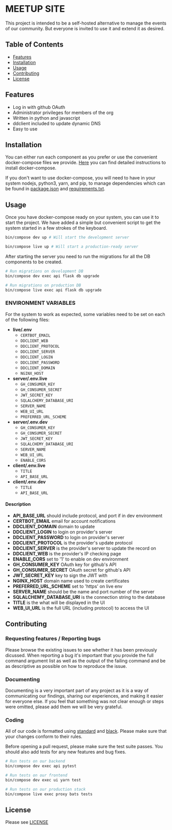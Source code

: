# MEETUP SITE

This project is intended to be a self-hosted alternative to manage the
events of our community. But everyone is invited to use it and extend it
as desired.

## Table of Contents

- [Features](#features)
- [Installation](#installation)
- [Usage](#usage)
- [Contributing](#contributing)
- [License](#license)

## Features
- Log in with github OAuth
- Administrator privileges for members of the org
- Written in python and javascript
- ddclient included to update dynamic DNS
- Easy to use

## Installation

You can either run each component as you prefer or use the convenient
docker-compose files we provide.
[Here](https://docs.docker.com/compose/install/) you can find detailed
instructions to install docker-compose.

If you don't want to use docker-compose, you will need to have in your
system nodejs, python3, yarn, and pip, to manage dependencies which can
be found in [package.json](client/package.json) and
[requirements.txt](server/requirements.txt).

## Usage

Once you have docker-compose ready on your system, you can use it to
start the project. We have added a simple but convenient script to get
the system started in a few strokes of the keyboard.

```sh
bin/compose dev up # Will start the development server

bin/compose live up # Will start a production-ready server
```

After starting the server you need to run the migrations for all the DB
components to be created.

```sh
# Run migrations on development DB
bin/compose dev exec api flask db upgrade

# Run migrations on production DB
bin/compose live exec api flask db upgrade
```

### ENVIRONMENT VARIABLES

For the system to work as expected, some variables need to be set on
each of the following files:
- __live/.env__
  - `CERTBOT_EMAIL`
  - `DDCLIENT_WEB`
  - `DDCLIENT_PROTOCOL`
  - `DDCLIENT_SERVER`
  - `DDCLIENT_LOGIN`
  - `DDCLIENT_PASSWORD`
  - `DDCLIENT_DOMAIN`
  - `NGINX_HOST`
- __server/.env.live__
  - `GH_CONSUMER_KEY`
  - `GH_CONSUMER_SECRET`
  - `JWT_SECRET_KEY`
  - `SQLALCHEMY_DATABASE_URI`
  - `SERVER_NAME`
  - `WEB_UI_URL`
  - `PREFERRED_URL_SCHEME`
- __server/.env.dev__
  - `GH_CONSUMER_KEY`
  - `GH_CONSUMER_SECRET`
  - `JWT_SECRET_KEY`
  - `SQLALCHEMY_DATABASE_URI`
  - `SERVER_NAME`
  - `WEB_UI_URL`
  - `ENABLE_CORS`
- __client/.env.live__
  - `TITLE`
  - `API_BASE_URL`
- __client/.env.dev__
  - `TITLE`
  - `API_BASE_URL`

#### Description
- __API_BASE_URL__ should include protocol, and port if in dev environment
- __CERTBOT_EMAIL__ email for account notifications
- __DDCLIENT_DOMAIN__ domain to update
- __DDCLIENT_LOGIN__ to login on provider's server
- __DDCLIENT_PASSWORD__ to login on provider's server
- __DDCLIENT_PROTOCOL__ is the provider's update protocol
- __DDCLIENT_SERVER__ is the provider's server to update the record on
- __DDCLIENT_WEB__ is the provider's IP checking page
- __ENABLE_CORS__ set to '1' to enable on dev environment
- __GH_CONSUMER_KEY__ OAuth key for github's API
- __GH_CONSUMER_SECRET__ OAuth secret for github's API
- __JWT_SECRET_KEY__ key to sign the JWT with
- __NGINX_HOST__ domain name used to create certificates
- __PREFERRED_URL_SCHEME__ set to 'https' on live env
- __SERVER_NAME__ should be the name and port number of the server
- __SQLALCHEMY_DATABASE_URI__ is the connection string to the database
- __TITLE__ is the what will be displayed in the UI
- __WEB_UI_URL__ is the full URL (including protocol) to access the UI

## Contributing

### Requesting features / Reporting bugs

Please browse the existing issues to see whether it has been previously
dicussed.
When reporting a bug it's important that you provide the full command
argument list as well as the output of the failing command and be as
descriptive as possible on how to reproduce the issue.

### Documenting

Documenting is a very important part of any project as it is a way of
communicating our findings, sharing our experiences, and making it
easier for everyone else. If you feel that something was not clear
enough or steps were omitted, please add them we will be very grateful.

### Coding

All of our code is formatted using
[standard](https://github.com/standard/standard) and
[black](https://github.com/ambv/black). Please make sure that your
changes conform to their rules.

Before opening a pull request, please make sure the test suite passes.
You should also add tests for any new features and bug fixes.

```sh
# Run tests on our backend
bin/compose dev exec api pytest

# Run tests on our frontend
bin/compose dev exec ui yarn test

# Run tests on our production stack
bin/compose live exec proxy bats tests
```

## License

Please see [LICENSE](LICENSE)
